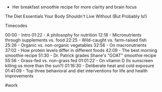
- Her breakfast smoothie recipe for more clarity and brain focus


The Diet Essentials Your Body Shouldn't Live Without (But Probably Is!)


Timecodes

00:00 - Intro
01:22 - A philosophy for nutrition
12:18 - Micronutrients through supplements vs. food
22:25 - Wild-caught vs. farm-raised fish
25:26 - Organic vs. non-organic vegetables
32:56 - On macronutrients
37:02 - How protein levels differ in different foods
42:09 - The best morning smoothie recipe
51:30 - Dr. Patrick grades Shane's "GOAT" smoothie recipe
55:56 - Grass-fed vs. non-grass fed
01:01:22 - On vitamin D (Is sunscreen killing us more than the sun?)
01:16:30 - Deliberate heat and cold exposure
01:41:09 - Top three behavioral and diet interventions for life and health improvements

#work 